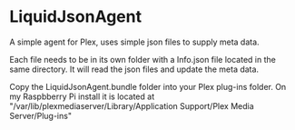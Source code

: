 # LiquidJsonAgent
A simple agent for Plex, uses simple json files to supply meta data.

Each file needs to be in its own folder with a Info.json file located in the same directory. It will read the json files and update the meta data.

Copy the LiquidJsonAgent.bundle folder into your Plex plug-ins folder. On my Raspbberry Pi install it is located at "/var/lib/plexmediaserver/Library/Application Support/Plex Media Server/Plug-ins"